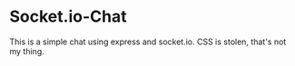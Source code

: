 Socket.io-Chat
==============

This is a simple chat using express and socket.io. 
CSS is stolen, that's not my thing.
